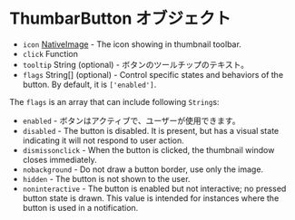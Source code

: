 # ThumbarButton オブジェクト

* `icon` [NativeImage](../native-image.md) - The icon showing in thumbnail toolbar.
* `click` Function
* `tooltip` String (optional) - ボタンのツールチップのテキスト。
* `flags` String[] (optional) - Control specific states and behaviors of the button. By default, it is `['enabled']`.

The `flags` is an array that can include following `String`s:

* `enabled` - ボタンはアクティブで、ユーザーが使用できます。
* `disabled` - The button is disabled. It is present, but has a visual state indicating it will not respond to user action.
* `dismissonclick` - When the button is clicked, the thumbnail window closes immediately.
* `nobackground` - Do not draw a button border, use only the image.
* `hidden` - The button is not shown to the user.
* `noninteractive` - The button is enabled but not interactive; no pressed button state is drawn. This value is intended for instances where the button is used in a notification.